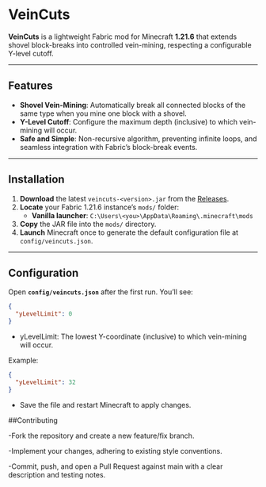 # VeinCuts

**VeinCuts** is a lightweight Fabric mod for Minecraft **1.21.6** that extends shovel block-breaks into controlled vein-mining, respecting a configurable Y-level cutoff.

---

## Features

- **Shovel Vein-Mining**: Automatically break all connected blocks of the same type when you mine one block with a shovel.
- **Y-Level Cutoff**: Configure the maximum depth (inclusive) to which vein-mining will occur.
- **Safe and Simple**: Non-recursive algorithm, preventing infinite loops, and seamless integration with Fabric’s block-break events.

---

## Installation

1. **Download** the latest `veincuts-<version>.jar` from the [Releases](https://github.com/valetivivek/veincuts/releases).
2. **Locate** your Fabric 1.21.6 instance’s `mods/` folder:
   - **Vanilla launcher**: `C:\Users\<you>\AppData\Roaming\.minecraft\mods`
3. **Copy** the JAR file into the `mods/` directory.
4. **Launch** Minecraft once to generate the default configuration file at `config/veincuts.json`.

---

## Configuration

Open **`config/veincuts.json`** after the first run. You’ll see:

```json
{
  "yLevelLimit": 0
}
```
- yLevelLimit: The lowest Y-coordinate (inclusive) to which vein-mining will occur. 

Example:
```json
{
  "yLevelLimit": 32
}
```
- Save the file and restart Minecraft to apply changes.

##Contributing

-Fork the repository and create a new feature/fix branch.

-Implement your changes, adhering to existing style conventions.

-Commit, push, and open a Pull Request against main with a clear description and testing notes.











    
